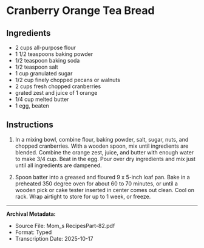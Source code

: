 # Cranberry Orange Tea Bread

## Ingredients

- 2 cups all-purpose flour
- 1 1/2 teaspoons baking powder
- 1/2 teaspoon baking soda
- 1/2 teaspoon salt
- 1 cup granulated sugar
- 1/2 cup finely chopped pecans or walnuts
- 2 cups fresh chopped cranberries
- grated zest and juice of 1 orange
- 1/4 cup melted butter
- 1 egg, beaten

## Instructions

1. In a mixing bowl, combine flour, baking powder, salt, sugar, nuts, and chopped cranberries. With a wooden spoon, mix until ingredients are blended. Combine the orange zest, juice, and butter with enough water to make 3/4 cup. Beat in the egg. Pour over dry ingredients and mix just until all ingredients are dampened.

2. Spoon batter into a greased and floured 9 x 5-inch loaf pan. Bake in a preheated 350 degree oven for about 60 to 70 minutes, or until a wooden pick or cake tester inserted in center comes out clean. Cool on rack. Wrap airtight to store for up to 1 week, or freeze.

---

**Archival Metadata:**
- Source File: Mom_s RecipesPart-82.pdf
- Format: Typed
- Transcription Date: 2025-10-17
